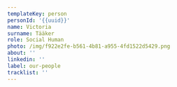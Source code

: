 ```yaml
---
templateKey: person
personId: '{{uuid}}'
name: Victoria
surname: Tääker
role: Social Human
photo: /img/f922e2fe-b561-4b81-a955-4fd1522d5429.png
about: ''
linkedin: ''
label: our-people
tracklist: ''
---
```


